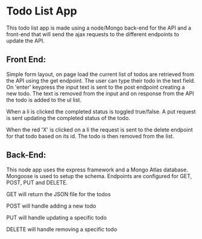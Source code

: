 # Todo List App

This todo list app is made using a node/Mongo back-end for the API and a front-end that will send the ajax requests to the different endpoints to update the API.

## Front End:
Simple form layout, on page load the current list of todos are retrieved from the API using the get endpoint.  The user can type their todo in the text field.  On 'enter' keypress the input text is sent to the post endpoint creating a new todo.  The text is removed from the input and on response from the API the todo is added to the ul list.

When a li is clicked the completed status is toggled true/false.  A put request is sent updating the completed status of the todo.

When the red 'X' is clicked on a li the request is sent to the delete endpoint for that todo based on its id.  The todo is then removed from the list.


## Back-End:
This node app uses the express framework and a Mongo Atlas database.  Mongoose is used to setup the schema.
Endpoints are configured for GET, POST, PUT and DELETE.

GET will return the JSON file for the todos

POST will handle adding a new todo

PUT will handle updating a specific todo

DELETE will handle removing a specific todo